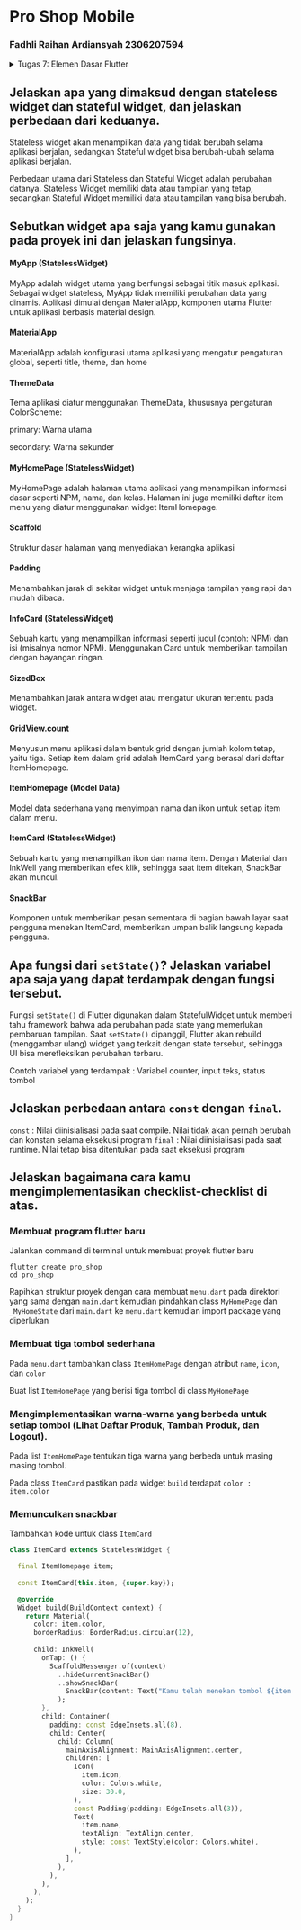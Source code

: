 # Pro Shop Mobile
<h3> Fadhli Raihan Ardiansyah
2306207594
</h3>

<details>
<summary>
Tugas 7: Elemen Dasar Flutter

##  Jelaskan apa yang dimaksud dengan stateless widget dan stateful widget, dan jelaskan perbedaan dari keduanya.


Stateless widget akan menampilkan data yang tidak berubah selama aplikasi berjalan, sedangkan Stateful widget bisa berubah-ubah selama aplikasi berjalan.

Perbedaan utama dari Stateless dan Stateful Widget adalah perubahan datanya. Stateless Widget memiliki data atau tampilan yang tetap, sedangkan Stateful Widget memiliki data atau tampilan yang bisa berubah.

##  Sebutkan widget apa saja yang kamu gunakan pada proyek ini dan jelaskan fungsinya.

#### MyApp (StatelessWidget)

MyApp adalah widget utama yang berfungsi sebagai titik masuk aplikasi. Sebagai widget stateless, MyApp tidak memiliki perubahan data yang dinamis. Aplikasi dimulai dengan MaterialApp, komponen utama Flutter untuk aplikasi berbasis material design.

#### MaterialApp 
MaterialApp adalah konfigurasi utama aplikasi yang mengatur pengaturan global, seperti title, theme, dan home

#### ThemeData 
Tema aplikasi diatur menggunakan ThemeData, khususnya pengaturan ColorScheme:

primary: Warna utama

secondary: Warna sekunder

#### MyHomePage (StatelessWidget)
MyHomePage adalah halaman utama aplikasi yang menampilkan informasi dasar seperti NPM, nama, dan kelas. Halaman ini juga memiliki daftar item menu yang diatur menggunakan widget ItemHomepage.

#### Scaffold 
Struktur dasar halaman yang menyediakan kerangka aplikasi

#### Padding 
Menambahkan jarak di sekitar widget untuk menjaga tampilan yang rapi dan mudah dibaca.

#### InfoCard (StatelessWidget) 
Sebuah kartu yang menampilkan informasi seperti judul (contoh: NPM) dan isi (misalnya nomor NPM). Menggunakan Card untuk memberikan tampilan dengan bayangan ringan.

#### SizedBox 
Menambahkan jarak antara widget atau mengatur ukuran tertentu pada widget.

#### GridView.count 
Menyusun menu aplikasi dalam bentuk grid dengan jumlah kolom tetap, yaitu tiga. Setiap item dalam grid adalah ItemCard yang berasal dari daftar ItemHomepage.

#### ItemHomepage (Model Data) 
Model data sederhana yang menyimpan nama dan ikon untuk setiap item dalam menu.

#### ItemCard (StatelessWidget) 
Sebuah kartu yang menampilkan ikon dan nama item. Dengan Material dan InkWell yang memberikan efek klik, sehingga saat item ditekan, SnackBar akan muncul.

#### SnackBar
Komponen untuk memberikan pesan sementara di bagian bawah layar saat pengguna menekan ItemCard, memberikan umpan balik langsung kepada pengguna.

##  Apa fungsi dari `setState()`? Jelaskan variabel apa saja yang dapat terdampak dengan fungsi tersebut.
Fungsi `setState()` di Flutter digunakan dalam StatefulWidget untuk memberi tahu framework bahwa ada perubahan pada state yang memerlukan pembaruan tampilan. Saat `setState()` dipanggil, Flutter akan rebuild (menggambar ulang) widget yang terkait dengan state tersebut, sehingga UI bisa merefleksikan perubahan terbaru.

Contoh variabel yang terdampak : 
Variabel counter, input teks, status tombol

##  Jelaskan perbedaan antara `const` dengan `final`.
`const` : Nilai diinisialisasi pada saat compile. Nilai tidak akan pernah berubah dan konstan selama eksekusi program
`final` : Nilai diinisialisasi pada saat runtime. Nilai tetap bisa ditentukan pada saat eksekusi program

##  Jelaskan bagaimana cara kamu mengimplementasikan checklist-checklist di atas.
### Membuat program flutter baru
Jalankan command di terminal untuk membuat proyek flutter baru
```
flutter create pro_shop
cd pro_shop
```

Rapihkan struktur proyek dengan cara membuat `menu.dart` pada direktori yang sama dengan `main.dart` kemudian pindahkan class `MyHomePage` dan `_MyHomeState` dari `main.dart` ke `menu.dart` kemudian import package yang diperlukan

### Membuat tiga tombol sederhana
Pada `menu.dart` tambahkan class `ItemHomePage` dengan atribut `name`, `icon`, dan `color`

Buat list `ItemHomePage` yang berisi tiga tombol di class `MyHomePage`

###  Mengimplementasikan warna-warna yang berbeda untuk setiap tombol (Lihat Daftar Produk, Tambah Produk, dan Logout).

Pada list `ItemHomePage` tentukan tiga warna yang berbeda untuk masing masing tombol.

Pada class `ItemCard` pastikan pada widget `build` terdapat `color : item.color`

### Memunculkan snackbar
Tambahkan kode untuk class `ItemCard`
```dart
class ItemCard extends StatelessWidget {

  final ItemHomepage item; 
  
  const ItemCard(this.item, {super.key}); 

  @override
  Widget build(BuildContext context) {
    return Material(
      color: item.color,
      borderRadius: BorderRadius.circular(12),
      
      child: InkWell(
        onTap: () {
          ScaffoldMessenger.of(context)
            ..hideCurrentSnackBar()
            ..showSnackBar(
              SnackBar(content: Text("Kamu telah menekan tombol ${item.name}!"))
            );
        },
        child: Container(
          padding: const EdgeInsets.all(8),
          child: Center(
            child: Column(
              mainAxisAlignment: MainAxisAlignment.center,
              children: [
                Icon(
                  item.icon,
                  color: Colors.white,
                  size: 30.0,
                ),
                const Padding(padding: EdgeInsets.all(3)),
                Text(
                  item.name,
                  textAlign: TextAlign.center,
                  style: const TextStyle(color: Colors.white),
                ),
              ],
            ),
          ),
        ),
      ),
    );
  }
}
```
</summary>
</details>